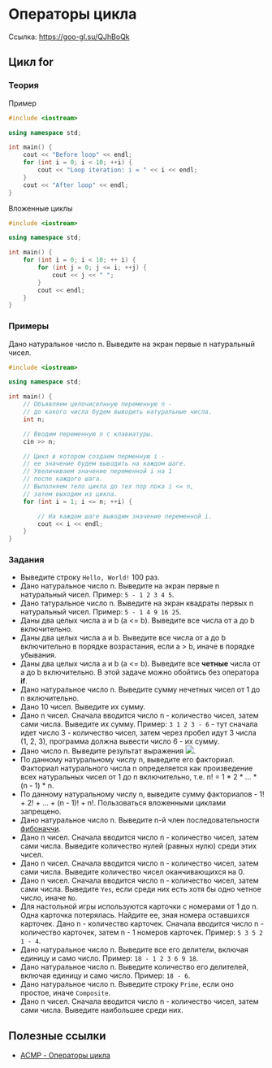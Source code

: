 # Операторы цикла
Ссылка: https://goo-gl.su/QJhBoQk


## Цикл for
### Теория
Пример
``` C++
#include <iostream>

using namespace std;

int main() {
    cout << "Before loop" << endl;
    for (int i = 0; i < 10; ++i) {
        cout << "Loop iteration: i = " << i << endl;
    }
    cout << "After loop" << endl;
}
```

Вложенные циклы
``` C++
#include <iostream>

using namespace std;

int main() {
    for (int i = 0; i < 10; ++ i) {
        for (int j = 0; j <= i; ++j) {
            cout << j << " ";
        }
        cout << endl;
    }
}
```

### Примеры
Дано натуральное число n. Выведите на экран первые n натуральный чисел.
``` C++
#include <iostream>

using namespace std;

int main() {
    // Объявляем целочиселнную переменную n - 
    // до какого числа будем выводить натуральные числа.
    int n;

    // Вводим переменную n с клавиатуры.
    cin >> n;

    // Цикл в котором создаем перменную i - 
    // ее значение будем выводить на каждом шаге.
    // Увеличиваем значение переменной i на 1 
    // после каждого шага.
    // Выполняем тело цикла до тех пор пока i <= n, 
    // затем выходим из цикла.
    for (int i = 1; i <= n; ++i) {

        // На каждом шаге выводим значение переменной i.
        cout << i << endl;
    }
}
```


### Задания
 * Выведите строку `Hello, World!` 100 раз.
 * Дано натуральное число n. Выведите на экран первые n натуральный чисел. Пример: `5 - 1 2 3 4 5`.
 * Дано татуральное число n. Выведите на экран квадраты первых n натуральный чисел. Пример: `5 - 1 4 9 16 25`.
 * Даны два целых числа a и b (a <= b). Выведите все числа от a до b включительно.
 * Даны два целых числа a и b. Выведите все числа от a до b включительно в порядке возрастания, если a > b, иначе в порядке убывания.
 * Даны два целых числа a и b (a <= b). Выведите все **четные** числа от a до b включительно. В этой задаче можно обойтись без оператора **if**.
 * Дано натуральное число n. Выведите сумму нечетных чисел от 1 до n включительно.
 * Дано 10 чисел. Выведите их сумму.
 * Дано n чисел. Сначала вводится число n - количество чисел, затем сами числа. Выведите их сумму. Пример: `3 1 2 3 - 6` - тут сначала идет число 3 - количество чисел, затем через пробел идут 3 числа (1, 2, 3), программа должна вывести число 6 - их сумму.
 * Дано число n. Выведите результат выражения <img src="https://render.githubusercontent.com/render/math?math=1^3 %2B 2^3 %2B ... %2B (n - 1)^3 %2B n^3">.
 * По данному натуральному числу n, выведите его факториал. Факториал натурального числа n определяется как произведение всех натуральных чисел от 1 до n включительно, т.е. n! = 1 * 2 * ... * (n - 1) * n.
 * По данному натуральному числу n, выведите сумму факториалов - 1! + 2! + ... + (n - 1)! + n!. Пользоваться вложенными циклами запрещено.
 * Дано натуральное число n. Выведите n-й член последовательности [фибоначчи](https://ru.wikipedia.org/wiki/%D0%A7%D0%B8%D1%81%D0%BB%D0%B0_%D0%A4%D0%B8%D0%B1%D0%BE%D0%BD%D0%B0%D1%87%D1%87%D0%B8).
 * Дано n чисел. Сначала вводится число n - количество чисел, затем сами числа. Выведите количество нулей (равных нулю) среди этих чисел. 
 * Дано n чисел. Сначала вводится число n - количество чисел, затем сами числа. Выведите количество чисел оканчивающихся на 0. 
 * Дано n чисел. Сначала вводится число n - количество чисел, затем сами числа. Выведите `Yes`, если среди них есть хотя бы одно четное число, иначе `No`. 
 * Для настольной игры используются карточки с номерами от 1 до n. Одна карточка потерялась. Найдите ее, зная номера оставшихся карточек. Дано n - количество карточек. Сначала вводится число n - количество карточек, затем n - 1 номеров карточек. Пример: `5 3 5 2 1 - 4`.
 * Дано натуральное число n. Выведите все его делители, включая единицу и само число. Пример: `18 - 1 2 3 6 9 18`.
 * Дано натуральное число n. Выведите количество его делителей, включая единицу и само число. Пример: `18 - 6`.
 * Дано натуральное число n. Выведите строку `Prime`, если оно простое, иначе `Composite`.
 * Дано n чисел. Сначала вводится число n - количество чисел, затем сами числа. Выведите наибольшее среди них.


## Полезные ссылки
 * [ACMP - Операторы цикла](https://acmp.ru/asp/do/index.asp?main=section&id_course=1&id_section=3)

